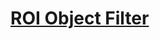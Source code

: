 # [ROI Object Filter](https://gitlab.com/autowarefoundation/autoware.ai/core_perception/tree/master/roi_object_filter)

